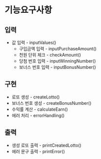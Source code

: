 # 기능요구사항

## 입력
- 값 입력 - inputValues()
  - 구입금액 입력 - inputPurchaseAmount()
  - 천원 단위 체크 - checkAmount()
  - 당첨 번호 입력 - inputWinningNumber()
  - 보너스 번호 입력 - inputBonusNumber()
## 구현
- 로또 생성 - createLotto()
- 보너스 번호 생성 - createBonusNumber()
- 수익률 계산 - calculateEarn()
- 에러 처리 - errorHandling()
## 출력
- 생성 로또 출력 - printCreatedLotto()
- 에러 문구 출력 - printError()
